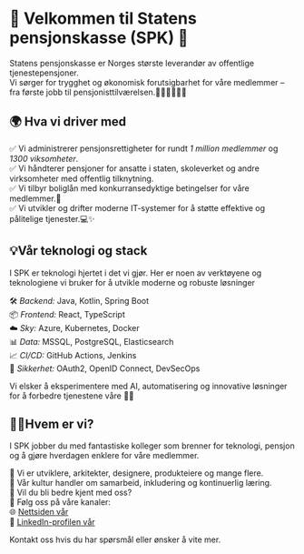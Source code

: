 # 🌟 Velkommen til Statens pensjonskasse (SPK) 🌟

Statens pensjonskasse er Norges største leverandør av offentlige tjenestepensjoner.  
Vi sørger for trygghet og økonomisk forutsigbarhet for våre medlemmer – fra første jobb til pensjonisttilværelsen.👩‍🎓👨‍🏫👩‍⚕️

## 🌍 Hva vi driver med
✅ Vi administrerer pensjonsrettigheter for rundt *1 million medlemmer* og *1300 viksomheter*.  
✅ Vi håndterer pensjoner for ansatte i staten, skoleverket og andre virksomheter med offentlig tilknytning.  
✅ Vi tilbyr boliglån med konkurransedyktige betingelser for våre medlemmer.🏡  
✅ Vi utvikler og drifter moderne IT-systemer for å støtte effektive og pålitelige tjenester.💻✨  

## 💡Vår teknologi og stack
I SPK er teknologi hjertet i det vi gjør. Her er noen av verktøyene og teknologiene vi bruker for å utvikle moderne og robuste løsninger  

🛠 *Backend:* Java, Kotlin, Spring Boot  
📦 *Frontend:* React, TypeScript  
☁️ *Sky:* Azure, Kubernetes, Docker  
📊 *Data:* MSSQL, PostgreSQL, Elasticsearch  
📈 *CI/CD:* GitHub Actions, Jenkins  
🔐 *Sikkerhet:* OAuth2, OpenID Connect, DevSecOps  

Vi elsker å eksperimentere med AI, automatisering og innovative løsninger for å forbedre tjenestene våre 🤖✨

## 👩‍💻Hvem er vi?
I SPK jobber du med fantastiske kolleger som brenner for teknologi, pensjon og å gjøre hverdagen enklere for våre medlemmer.

💼 Vi er utviklere, arkitekter, designere, produkteiere og mange flere.  
💬 Vår kultur handler om samarbeid, inkludering og kontinuerlig læring.  
🌟 Vil du bli bedre kjent med oss?  
📢 Følg oss på våre kanaler:  
🌐 [Nettsiden vår](https://www.spk.no/)  
🔗 [LinkedIn-profilen vår](https://www.linkedin.com/company/spk)  

Kontakt oss hvis du har spørsmål eller ønsker å vite mer.